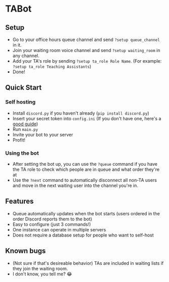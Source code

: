 # TABot

## Setup
- Go to your office hours queue channel and send `?setup queue_channel` in it.
- Join your waiting room voice channel and send `?setup waiting_room` in any channel.
- Add your TA's role by sending `?setup ta_role Role Name`. (For example: `?setup ta_role Teaching Assistants`)
- Done!

## Quick Start

### Self hosting
- Install `discord.py` if you haven't already (`pip install discord.py`)
- Insert your secret token into `config.ini` (If you don't have one, here's a [good guide](https://github.com/reactiflux/discord-irc/wiki/Creating-a-discord-bot-&-getting-a-token))
- Run `main.py`
- Invite your bot to your server
- Profit!

### Using the bot
- After setting the bot up, you can use the `?queue` command if you have the TA role to check which people are in queue and what order they're at
- Use the `?next` command to automatically disconnect all non-TA users and move in the next waiting user into the channel you're in.

## Features
- Queue automatically updates when the bot starts (users ordered in the order Discord reports them to the bot)
- Easy to configure (just 3 commands!)
- One instance can operate in multiple servers
- Does not require a database setup for people who want to self-host

## Known bugs
- (Not sure if that's desireable behavior) TAs are included in waiting lists if they join the waiting room.
- I don't know, you tell me? 😂
